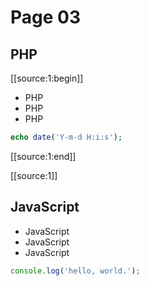 # Page 03


## PHP

[[source:1:begin]]

- PHP
- PHP
- PHP

```php
echo date('Y-m-d H:i:s');
```

[[source:1:end]]

[[source:1]]


## JavaScript

- JavaScript
- JavaScript
- JavaScript

```javascript
console.log('hello, world.');
```
